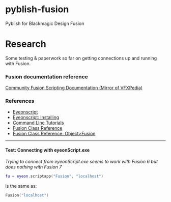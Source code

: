 # pyblish-fusion
Pyblish for Blackmagic Design Fusion


# Research

Some testing & paperwork so far on getting connections up and running with Fusion.

### Fusion documentation reference

[Community Fusion Scripting Documentation (Mirror of VFXPedia)](http://www.steakunderwater.com/VFXPedia/96.0.243.189/)

### References

- [Eyeonscript](http://www.steakunderwater.com/VFXPedia/96.0.243.189/indexb20a.html?title=Eyeon:Script/Reference/Applications/eyeonScript)
- [Eyeonscript: Installing](http://www.steakunderwater.com/VFXPedia/96.0.243.189/indexfdff.html?title=Eyeon:Script/Reference/Applications/eyeonScript/Installing)
- [Command Line Tutorials](http://www.steakunderwater.com/VFXPedia/96.0.243.189/index0ac6.html?title=Eyeon:Script/Tutorials/Command_Line)
- [Fusion Class Reference](http://www.steakunderwater.com/VFXPedia/96.0.243.189/index8c76.html?title=Eyeon:Script/Reference/Applications/Fusion/Classes)
- [Fusion Class Reference: Object>Fusion](http://www.steakunderwater.com/VFXPedia/96.0.243.189/index5522.html?title=Eyeon:Script/Reference/Applications/Fusion/Classes/Fusion)

---

#### Test: Connecting with eyeonScript.exe

*Trying to connect from eyeonScript.exe seems to work with Fusion 6 but does nothing with Fusion 7*

```Lua
fu = eyeon.scriptapp("Fusion", "localhost")
```

is the same as:

```Lua
Fusion("localhost")
```